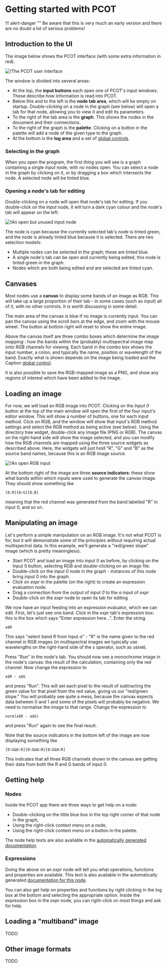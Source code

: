 # Getting started with PCOT

!!! alert-danger ""
    Be aware that this is very much an early version and there are 
    no doubt a lot of serious problems!
        
## Introduction to the UI

The image below shows the PCOT interface (with some extra information in red).

![!The PCOT user interface](app.png)

The window is divided into several areas:

* At the top, the **input buttons** each open one of PCOT's input windows.
These describe how information is read into PCOT.
* Below this and to the left is the **node tab area**, which will be empty
on startup. Double-clicking on a node in the graph (see below) will
open a tab for that node, allowing you to view it and edit its parameters.
* To the right of the tab area is the **graph**. This shows the nodes in
the document and their connections.
* To the right of the graph is the **palette**. Clicking on a button in
the palette will add a node of the given type to the graph.
* At the bottom is the **log area** and a set of
[global controls](globalcontrols.md).

### Selecting in the graph

When you open the program, the first thing you will see is a graph containing
a single *input* node, with no nodes open. You can select a node in the graph
by clicking on it, or by dragging a box which intersects the node.
A selected node will be tinted blue.

### Opening a node's tab for editing
Double-clicking on a node will open that node's tab for editing.
If you double-click on the *input* node, it will turn a dark cyan colour
and the node's tab will appear on the left:

![!An open but unused input node](inputopen.png)

The node is cyan because the currently selected tab's node is tinted green,
and the node is already tinted blue because it is selected. There are 
two selection models:

* Multiple nodes can be selected in the graph; these are tinted blue.
* A single node's tab can be open and currently being edited, this node
is tinted green in the graph.
* Nodes which are both being edited and are selected are tinted cyan.

## Canvases

Most nodes use a **canvas** to display some bands of an image as RGB.
This will take up a large proportion of their tab - in some cases
(such as *input*) all of it, with no other controls. It is worth discussing
in some detail.

The main area of the canvas is blue if no image is currently input. 
You can pan the canvas using the scroll bars at the edge, and zoom with
the mouse wheel. The button at bottom right will reset to show the entire
image.




Above the canvas itself are three combo boxes which determine the image
*mapping* : how the bands within the (probably) multispectral image map onto
RGB channels for viewing. Each band in the combo box shows the input number, a
colon, and typically the name, position or wavelength of the band. Exactly
what is shown depends on the image being loaded and the Caption [global
control](globalcontrols.md).

It is also possible to save the RGB-mapped image as a PNG, and show any
regions of interest which have been added to the image.


## Loading an image

For now, we will load an RGB image into PCOT. Clicking on the *Input 0*
button at the top of the main window will open the first of the four
input's editor window. This will show a number of buttons, one for each
input method. Click on RGB, and the window will show that input's 
RGB method settings and select the RGB method as being active (see below).
Using the
directory tree widget, double-click any image file (PNG or RGB). The
canvas on the right-hand side will show the image selected, and you can
modify how the RGB channels are mapped using the three source widgets
as described above. Here, the widgets will just hold "R", "G" and "B"
as the source band names, because this is an RGB image source.

![!An open RGB input](inputrgb.png)


At the bottom right of the image are three **source indicators**: these
show what bands within which inputs were used to generate the canvas
image. They should show something like

    [0:R][0:G][0:B]
    
meaning that the red channel was generated from the band labelled "R" in
input 0, and so on.

## Manipulating an image

Let's perform a simple manipulation on an RGB image. It's not what PCOT
is for, but it will demonstrate some of the principles without requiring
actual multispectral data. In this example, we'll generate a "red/green
slope" image (which is pretty meaningless). 

* Start PCOT and load an image into input 0 as before, by clicking on
the Input 0 button, selecting RGB and double-clicking on an image file.
* Double-click on the *input 0* node in the graph - instances of this node
bring input 0 into the graph.
* Click on *expr* in the palette (on the right) to create an expression
evaluation node.
* Drag a connection from the output of *input 0* to the *a* input
of *expr*
* Double-click on the *expr* node to open its tab for editing

We now have an input feeding into an expression evaluator, which we can
edit. First, let's just see one band.
Click in the *expr* tab's expression box: this is the box which
says "Enter expression here...". Enter the string

    a$R
    
This says "select band *R* from input *a*" - "R" is the name given to
the red channel in RGB images (in multispectral images we typically
use wavelengths on the right-hand side of the ```$``` operator, such as
```a$640```).

Press "Run" in the node's tab. You should now see a monochrome image in the
node's canvas: the result of the calculation, containing only the red channel.
Now change the expression to

    a$R - a$G
    
and press "Run". This will set each pixel to the result of subtracting the
green value for that pixel from the red value, giving us our
"red/green slope." You will probably see quite a
mess, because the canvas expects data between 0 and 1 and some of the pixels
will probably be negative. We need to normalise the image to that range.
Change the expression to 

    norm(a$R - a$G)
    
and press "Run" again to see the final result.

Note that the source indicators in the bottom left of the image are now
displaying something like

    [0:G&0:R][0:G&0:R][0:G&0:R]
    
This indicates that all three RGB channels shown in the canvas are getting
their data from both the R and G bands of input 0.

## Getting help

### Nodes
Inside the PCOT app there are three ways to get help on a node:

* Double-clicking on the little blue box in the top right
corner of that node in the graph,
* Using the right-click context menu on a node,
* Using the right-click context menu on a button in the palette.

The node help texts are also available
in the [automatically generated documentation](/autodocs).

### Expressions
Doing the above on an *expr* node will tell you what
operations, functions and properties are available. This text is also
available in the automatically generated [documentation for this
node](/autodocs/expr). 

You can also get help on properties and functions by 
right clicking in the log box at the bottom and selecting the appropriate
option. Inside the expression box in the *expr* node, you can right-click
on most things and ask for help.


## Loading a "multiband" image

TODO

## Other image formats

TODO


